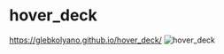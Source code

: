 # hover_deck
https://glebkolyano.github.io/hover_deck/
![hover_deck](https://user-images.githubusercontent.com/88821881/135056272-fb0c0992-0e85-494d-b519-c17213eb4b7a.png)
